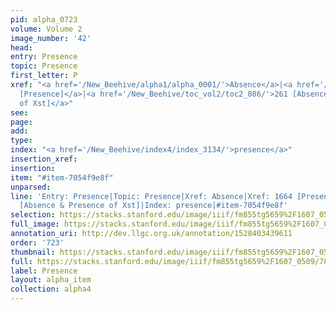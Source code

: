 ```yaml
---
pid: alpha_0723
volume: Volume 2
image_number: '42'
head: 
entry: Presence
topic: Presence
first_letter: P
xref: "<a href='/New_Beehive/alpha1/alpha_0001/'>Absence</a>|<a href='/New_Beehive/toc_vol2/toc2_327/'>1664
  [Presence]</a>|<a href='/New_Beehive/toc_vol2/toc2_086/'>261 [Absence & Presence
  of Xst]</a>"
see: 
page: 
add: 
type: 
index: "<a href='/New_Beehive/index4/index_3134/'>presence</a>"
insertion_xref: 
insertion: 
item: "#item-7054f9e8f"
unparsed: 
line: 'Entry: Presence|Topic: Presence|Xref: Absence|Xref: 1664 [Presence]|Xref: 261
  [Absence & Presence of Xst]|Index: presence|#item-7054f9e8f'
selection: https://stacks.stanford.edu/image/iiif/fm855tg5659%2F1607_0509/781,2233,3044,389/full/0/default.jpg
full_image: https://stacks.stanford.edu/image/iiif/fm855tg5659%2F1607_0509/full/full/0/default.jpg
annotation_uri: http://dev.llgc.org.uk/annotation/1528403439611
order: '723'
thumbnail: https://stacks.stanford.edu/image/iiif/fm855tg5659%2F1607_0509/781,2233,600,180/250,/0/default.jpg
full: https://stacks.stanford.edu/image/iiif/fm855tg5659%2F1607_0509/781,2233,3044,389/full/0/default.jpg
label: Presence
layout: alpha_item
collection: alpha4
---
```

